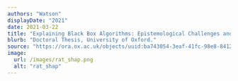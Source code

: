 ```yaml
---
authors: "Watson"
displayDate: "2021"
date: 2021-03-22
title: "Explaining Black Box Algorithms: Epistemological Challenges and Machine Learning Solutions"
blurb: "Doctoral Thesis, University of Oxford."
source: "https://ora.ox.ac.uk/objects/uuid:ba743054-3eaf-41fc-98e8-841255ee24ad"
image:
  url: /images/rat_shap.png
  alt: "rat_shap"
---
```

